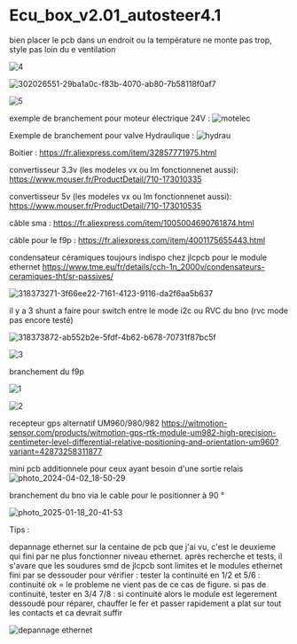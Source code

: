 # Ecu_box_v2.01_autosteer4.1

bien placer le pcb dans un endroit ou la température ne monte pas trop, style pas loin du e ventilation 

![4](https://github.com/buched/Ecu_box_v2.01_autosteer4.1_ecu/assets/32975584/601ceffb-bad0-4ff2-9267-419880f9cd88)

![302026551-29ba1a0c-f83b-4070-ab80-7b58118f0af7](https://github.com/buched/Ecu_box_v2.01_autosteer4.1_ecu/assets/32975584/be61849b-fca7-4b01-ab53-0c47f7aac068)

![5](https://github.com/buched/Ecu_box_v2.01_autosteer4.1_ecu/assets/32975584/8fee2c60-2fef-41c3-aafd-2ef68b70a2b7)

exemple de branchement pour moteur électrique 24V :
![motelec](https://github.com/user-attachments/assets/a009cd88-7624-40bc-89eb-0f2b0ca277c7)

Exemple de branchement pour valve Hydraulique : 
![hydrau](https://github.com/user-attachments/assets/61749a5b-8fca-4adf-9f2a-41cb9bd76a38)


Boitier :
https://fr.aliexpress.com/item/32857771975.html

convertisseur 3.3v (les modeles vx ou lm fonctionnenet aussi): 
https://www.mouser.fr/ProductDetail/710-173010335

convertisseur 5v (les modeles vx ou lm fonctionnenet aussi): 
https://www.mouser.fr/ProductDetail/710-173010535

câble sma :
https://fr.aliexpress.com/item/1005004690761874.html

câble pour le f9p :
https://fr.aliexpress.com/item/4001175655443.html

condensateur céramiques toujours indispo chez jlcpcb pour le module ethernet 
https://www.tme.eu/fr/details/cch-1n_2000v/condensateurs-ceramiques-tht/sr-passives/

![318373271-3f66ee22-7161-4123-9116-da2f6aa5b637](https://github.com/buched/Ecu_box_v2.01_autosteer4.1_ecu/assets/32975584/72647b8b-1d11-42b8-9340-0c9bf29725ca)

il y a 3 shunt a faire pour switch entre le mode i2c ou RVC du bno (rvc mode pas encore testé)

![318373872-ab552b2e-5fdf-4b62-b678-70731f87bc5f](https://github.com/buched/Ecu_box_v2.01_autosteer4.1_ecu/assets/32975584/b4567608-47a4-4763-9847-f0bdc3fd5ed7)

![3](https://github.com/buched/Ecu_box_v2.01_autosteer4.1_ecu/assets/32975584/e682ae5f-f75a-4f0d-8315-cf73c056a5c1)


branchement du f9p

![1](https://github.com/buched/Ecu_box_v2.01_autosteer4.1_ecu/assets/32975584/e689c696-0e43-45a9-8f29-4c8d4168ac5c)

![2](https://github.com/buched/Ecu_box_v2.01_autosteer4.1_ecu/assets/32975584/85690cf6-3620-4386-8f42-bbcb54efe160)

recepteur gps alternatif UM960/980/982
https://witmotion-sensor.com/products/witmotion-gps-rtk-module-um982-high-precision-centimeter-level-differential-relative-positioning-and-orientation-um960?variant=42873258311877

mini pcb additionnele pour ceux ayant besoin d'une sortie relais
![photo_2024-04-02_18-50-29](https://github.com/buched/Ecu_box_v2.01_autosteer4.1_ecu/assets/32975584/49fc2de2-048a-42ea-912f-3dd5e917dd23)

branchement du bno via le cable pour le positionner à 90 °

![photo_2025-01-18_20-41-53](https://github.com/user-attachments/assets/22112eb9-f91e-42a9-9cb4-3aaeacdc1616)


Tips :

depannage ethernet
sur la centaine de pcb que j'ai vu, c'est le deuxieme qui fini par ne plus fonctionner niveau ethernet. après recherche et tests, il s'avare que les soudures smd de jlcpcb sont limites et le modules ethernet fini par se dessouder
pour vérifier :
tester la continuité en 1/2 et 5/6 : continuité ok = le probleme ne vient pas de ce cas de figure.
si pas de continuité, tester en 3/4 7/8 : si continuité alors le module est legerement dessoudé
pour réparer, chauffer le fer et passer rapidement a plat sur tout les contacts et ca devrait suffir

![depannage ethernet](https://github.com/user-attachments/assets/7dcb6623-f1cb-471e-a1a8-a779aa0a1315)

